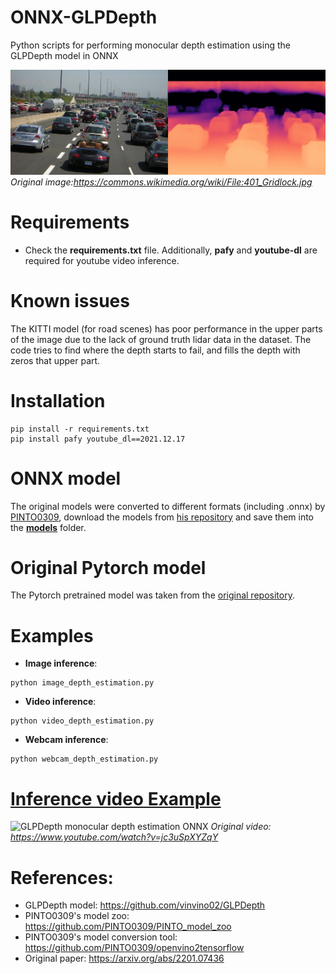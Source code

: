 # ONNX-GLPDepth
Python scripts for performing monocular depth estimation using the GLPDepth model in ONNX

![GLPDepth monocular depth estimation ONNX](https://github.com/ibaiGorordo/ONNX-GLPDepth/blob/main/doc/img/out.jpg)
*Original image:https://commons.wikimedia.org/wiki/File:401_Gridlock.jpg*

# Requirements

 * Check the **requirements.txt** file. Additionally, **pafy** and **youtube-dl** are required for youtube video inference.

# Known issues
The KITTI model (for road scenes) has poor performance in the upper parts of the image due to the lack of ground truth lidar data in the dataset. The code tries to find where the depth starts to fail, and fills the depth with zeros that upper part.
 
# Installation
```
pip install -r requirements.txt
pip install pafy youtube_dl==2021.12.17
```

# ONNX model
The original models were converted to different formats (including .onnx) by [PINTO0309](https://github.com/PINTO0309), download the models from [his repository](https://github.com/PINTO0309/PINTO_model_zoo/tree/main/245_GLPDepth) and save them into the **[models](https://github.com/ibaiGorordo/ONNX-GLPDepth/tree/main/models)** folder. 

# Original Pytorch model
The Pytorch pretrained model was taken from the [original repository](https://github.com/vinvino02/GLPDepth).
 
# Examples

 * **Image inference**:
 
 ```
 python image_depth_estimation.py 
 ```
 
  * **Video inference**:
 
 ```
 python video_depth_estimation.py
 ```
 
 * **Webcam inference**:
 
 ```
 python webcam_depth_estimation.py
 ```
 
# [Inference video Example](https://youtu.be/k5HZ_USROpU) 
 ![GLPDepth monocular depth estimation ONNX](https://github.com/ibaiGorordo/ONNX-GLPDepth/blob/main/doc/img/glpdepth_test.gif)
*Original video: https://www.youtube.com/watch?v=jc3uSpXYZqY*

# References:
* GLPDepth model: https://github.com/vinvino02/GLPDepth
* PINTO0309's model zoo: https://github.com/PINTO0309/PINTO_model_zoo
* PINTO0309's model conversion tool: https://github.com/PINTO0309/openvino2tensorflow
* Original paper: https://arxiv.org/abs/2201.07436
 
